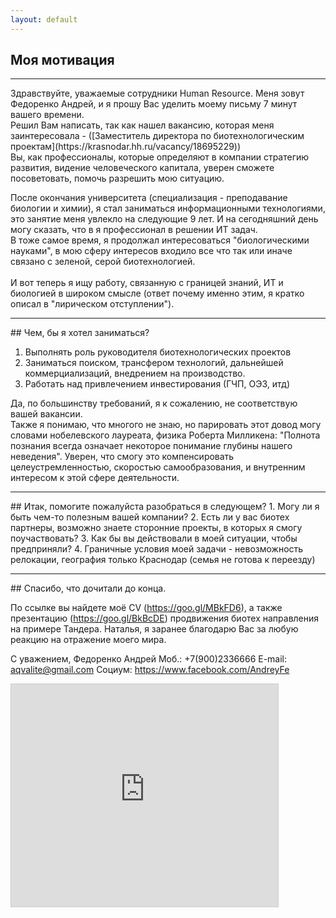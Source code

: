 ```yaml
---
layout: default
---
```


## Моя мотивация
<hr>
Здравствуйте, уважаемые сотрудники Human Resource.
Меня зовут Федоренко Андрей, и я прошу Вас уделить моему письму 7 минут вашего времени.<br>
Решил Вам написать, так как нашел вакансию, которая меня заинтересовала - ([Заместитель директора по биотехнологическим проектам](https://krasnodar.hh.ru/vacancy/18695229))<br>
Вы, как профессионалы, которые определяют в компании стратегию развития, видение человеческого капитала, уверен сможете посоветовать, помочь разрешить мою ситуацию.<br>

После окончания университета (специализация - преподавание биологии и химии), я стал заниматься информационными технологиями, это занятие меня увлекло на следующие 9 лет.
И на сегодняшний день могу сказать, что в я профессионал в решении ИТ задач.<br>
В тоже самое время, я продолжал интересоваться "биологическими науками", в мою сферу интересов входило все что так или иначе связано с зеленой, серой биотехнологией. <br>    
И вот теперь я ищу работу, связанную с границей знаний, ИТ и биологией в широком смысле (ответ почему именно этим, я кратко описал в "лирическом отступлении"). <br>
<hr>
## Чем, бы я хотел заниматься?

1. Выполнять роль руководителя биотехнологических проектов
2. Заниматься поиском, трансфером технологий, дальнейшей коммерциализаций, внедрением на производство.
3. Работать над привлечением инвестирования (ГЧП, ОЭЗ, итд)

Да, по большинству требований, я к сожалению, не соответствую вашей вакансии. <br>
Также я понимаю, что многого не знаю, но парировать этот довод могу словами нобелевского лауреата, физика Роберта Милликена: "Полнота познания всегда означает некоторое понимание глубины нашего неведения". Уверен, что смогу это компенсировать целеустремленностью, скоростью самообразования, и внутренним интересом к этой сфере деятельности. <br>  
<hr>
## Итак, помогите пожалуйста разобраться в следующем?
1. Могу ли я быть чем-то полезным вашей компании?
2. Есть ли у вас биотех партнеры, возможно знаете сторонние проекты, в которых я смогу поучаствовать?
3. Как бы вы действовали в моей ситуации, чтобы предприняли?
4. Граничные условия моей задачи - невозможность релокации, география только Краснодар (семья не готова к переезду)
<hr>
## Спасибо, что дочитали до конца.

По ссылке вы найдете моё СV (https://goo.gl/MBkFD6), а также презентацию (https://goo.gl/BkBcDE) продвижения биотех направления на примере Тандера.
Наталья, я заранее благодарю Вас за любую реакцию на отражение моего мира. <br>

С уважением, Федоренко Андрей
Моб.: +7(900)2336666
E-mail: aqvalite@gmail.com
Социум: https://www.facebook.com/AndreyFe

<iframe src="https://www.slideshare.net/slideshow/embed_code/key/vtxriVW9plq1mU" width="427" height="356" frameborder="0" marginwidth="0" marginheight="0" scrolling="no" style="border:1px solid #CCC; border-width:1px; margin-bottom:5px; max-width: 100%;" allowfullscreen> </iframe>
